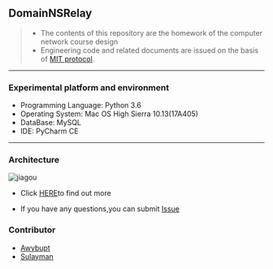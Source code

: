## DomainNSRelay

> * The contents of this repository are the homework of the computer network course design
> * Engineering code and related documents are issued on the basis of [MIT protocol]().
------

### Experimental platform and environment

  * Programming Language: Python 3.6
  * Operating System: Mac OS High Sierra 10.13(17A405)
  * DataBase: MySQL
  * IDE: PyCharm CE

------

### Architecture

![jiagou](https://ws1.sinaimg.cn/large/006tKfTcly1fqiyhhweklj30gu0b30t2.jpg)

* Click [HERE](https://github.com/Awybupt/DomainNSRelay/blob/master/report/report.pdf)to find out more

* If you have any questions,you can submit [Issue](https://github.com/Awybupt/DomainNSRelay/issues)

### Contributor

* [Awybupt](https://github.com/Awybupt)
* [Sulayman](https://github.com/sulayman-soyir)


